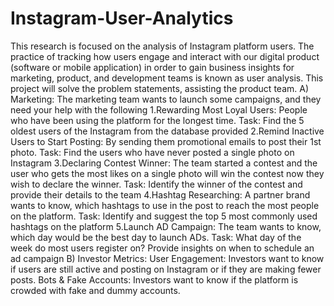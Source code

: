 # Instagram-User-Analytics
This research is focused on the analysis of Instagram platform users. The practice of tracking how users engage and interact with our digital product (software or mobile application) in order to gain business insights for marketing, product, and development teams is known as user analysis. This project will solve the problem statements, assisting the product team.
A) Marketing: The marketing team wants to launch some campaigns, and they need your help with the following
1.Rewarding Most Loyal Users: People who have been using the platform for the longest time. Task: Find the 5 oldest users of the Instagram from the database provided
2.Remind Inactive Users to Start Posting: By sending them promotional emails to post their 1st photo. Task: Find the users who have never posted a single photo on Instagram
3.Declaring Contest Winner: The team started a contest and the user who gets the most likes on a single photo will win the contest now they wish to declare the winner. Task: Identify the winner of the contest and provide their details to the team
4.Hashtag Researching: A partner brand wants to know, which hashtags to use in the post to reach the most people on the platform. Task: Identify and suggest the top 5 most commonly used hashtags on the platform
5.Launch AD Campaign: The team wants to know, which day would be the best day to launch ADs. Task: What day of the week do most users register on? Provide insights on when to schedule an ad campaign
B) Investor Metrics:
User Engagement: Investors want to know if users are still active and posting on Instagram or if they are making fewer posts.
Bots & Fake Accounts: Investors want to know if the platform is crowded with fake and dummy accounts.
